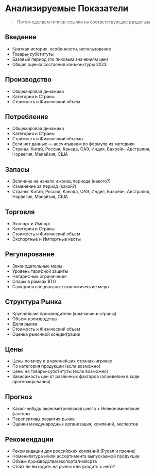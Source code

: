 # Анализируемые Показатели

> Потом сделаем гиппер-ссылки на соответствующие разделыы

## Введение
- Краткая история, особенности, использование
- Товары-субституты
- Базовый период (по пиковым значениям цен)
- Общая оценка состояния конъюнктуры 2023

## Производство
- Общемировая динамика
- Категории и Страны
- Стоимость и Физический объем

## Потребление
- Общемировая динамика
- Категории и Страны
- Стоимость и Физический объемы
- Если нет данных — ассчитываем по формуле из методики
- Страны: Китай, Россия, Канада, ОАЭ, Индия, Бахрейн, Австралия, Норвегия, Малайзия, США

## Запасы
- Величина на начало и конец периода (какого?)
- Изменение за период (какой?)
- Страны: Китай, Россия, Канада, ОАЭ, Индия, Бахрейн, Австралия, Норвегия, Малайзия, США

## Торговля
- Экспорт и Импорт
- Категории и Страны
- Стоимость и Физический объем
- Экспортные и Импортные квоты

## Регулирование
- Законодательные меры
- Уровень тарифной защиты
- Нетарифные ограничения
- Споры в рамках ВТО
- Санкции и специальные экономические меры

## Структура Рынка
- Крупнейшие производители (компании и страны)
- Объем производства
- Доля рынка
- Стоимость и Физический объем
- Оценка рыночной концентрации

## Цены
- Цены по миру и в крупнейших странах-игроках
- По категория продукции (если возможно)
- Цены на товары-субституты (если возможно)
- Зависимость цен от различных факторов (определим в ходе прогнозирования)

## Прогноз
- Какая-нибудь эконометрическая шняга + Неэкономические факторы
- Перспективы развития рынка
- Оценки международных организация, компаний, экспертов

## Рекомендации
- Рекомендации для российских компаний (Русал и прочие)
- Номенклатура и/или ассортимента выпускаемой
продукции
- Объем производства/экспорта/импорта
- Стоит ли выходить на рынок или уходить с него?
